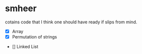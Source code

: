 # smheer
cotains code that I think one should have ready if slips from mind.
- [x] Array
- [x] Permutation of strings
- [] Linked List
